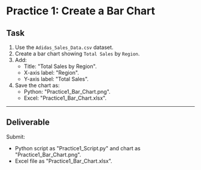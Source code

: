# Practice 1: Create a Bar Chart

## Task
1. Use the `Adidas_Sales_Data.csv` dataset.
2. Create a bar chart showing `Total Sales` by `Region`.
3. Add:
   - Title: "Total Sales by Region".
   - X-axis label: "Region".
   - Y-axis label: "Total Sales".
4. Save the chart as:
   - Python: "Practice1_Bar_Chart.png".
   - Excel: "Practice1_Bar_Chart.xlsx".

---

## Deliverable
Submit:
- Python script as "Practice1_Script.py" and chart as "Practice1_Bar_Chart.png".
- Excel file as "Practice1_Bar_Chart.xlsx".
